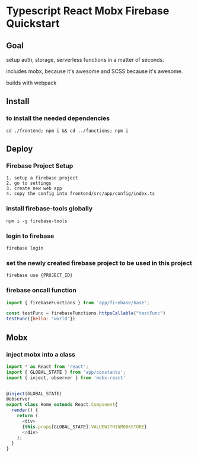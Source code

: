 # Typescript React Mobx Firebase Quickstart
## Goal
setup auth, storage, serverless functions in a matter of seconds.

includes mobx, because it's awesome and SCSS because it's awesome.

builds with webpack

## Install
### to install the needed dependencies 
```
cd ./frontend; npm i && cd ../functions; npm i 
```


## Deploy

### Firebase Project Setup
```
1. setup a firebase project 
2. go to settings
3. create new web app
4. copy the config into frontend/src/app/config/index.ts
```

### install firebase-tools globally
```
npm i -g firebase-tools
```

### login to firebase
```
firebase login
```
### set the newly created firebase project to be used in this project
```
firebase use {PROJECT_ID} 
```

### firebase oncall function
```js
import { firebaseFunctions } from 'app/firebase/base';

const testFunc = firebaseFunctions.httpsCallable("testFunc")
testFunc({hello: "world"})
```

## Mobx

### inject mobx into a class
```js
import * as React from 'react';
import { GLOBAL_STATE } from 'app/constants';
import { inject, observer } from 'mobx-react'


@inject(GLOBAL_STATE)
@observer
export class Home extends React.Component{
  render() {
    return (
      <div>
      {this.props[GLOBAL_STATE].VALUEWITHINMOBXSTORE}
      </div>
    );
  }
}

```